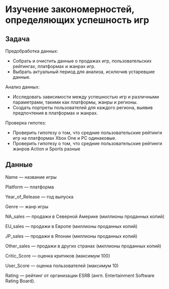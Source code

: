 # Изучение закономерностей, определяющих успешность игр

## Задача

Предобработка данных:

- Собрать и очистить данные о продажах игр, пользовательских рейтингах, платформах и жанрах игр.
- Выбрать актуальный период для анализа, исключив устаревшие данные.

Анализ данных:

- Исследовать зависимости между успешностью игр и различными параметрами, такими как платформы, жанры и регионы.
- Создать портреты пользователей для каждого региона, выявив предпочтения в платформах и жанрах.

Проверка гипотез:

- Проверить гипотезу о том, что средние пользовательские рейтинги игр на платформах Xbox One и PC одинаковые.
- Проверить гипотезу о том, что средние пользовательские рейтинги жанров Action и Sports разные

## Данные

Name — название игры

Platform — платформа

Year_of_Release — год выпуска

Genre — жанр игры

NA_sales — продажи в Северной Америке (миллионы проданных копий)

EU_sales — продажи в Европе (миллионы проданных копий)

JP_sales — продажи в Японии (миллионы проданных копий)

Other_sales — продажи в других странах (миллионы проданных копий)

Critic_Score — оценка критиков (максимум 100)

User_Score — оценка пользователей (максимум 10)

Rating — рейтинг от организации ESRB (англ. Entertainment Software Rating Board).
